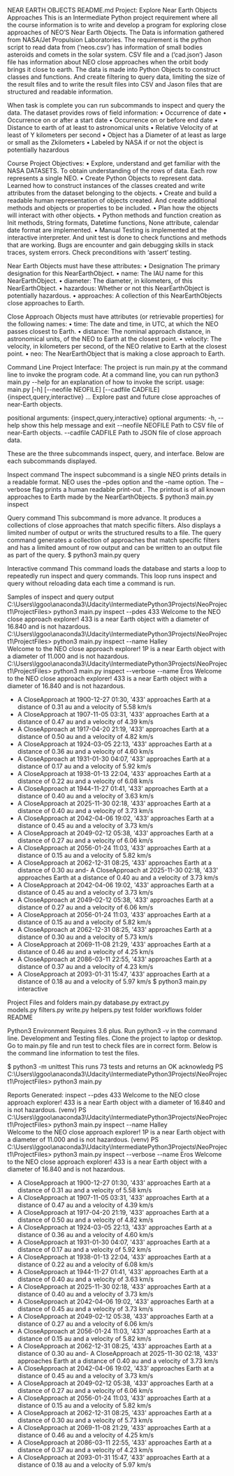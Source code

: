 NEAR EARTH OBJECTS README.md
Project: Explore Near Earth Objects Approaches
This is an Intermediate Python project requirement where all the course information is to write and develop a program for exploring close approaches of NEO’S Near Earth Objects. The Data is information gathered from NASA/Jet Propulsion Laboratories. 
The requirement is the python script to read data from (‘neos.csv’) has information of small bodies asteroids and comets in the solar system. CSV file and a (‘cad.json’) Jason file has information about NEO close approaches when the orbit body brings it close to earth. The data is made into Python Objects to construct classes and functions. And create filtering to query data, limiting the size of the result files and to write the result files into CSV and Jason files that are structured and readable information.

When task is complete you can run subcommands to inspect  and query the data. The dataset provides rows of field information:
•	Occurrence of date
•	Occurrence on or after a start date
•	Occurrence on or before end date
•	Distance to earth of at least to astronomical units
•	Relative Velocity of at least of Y kilometers per second
•	Object has a Diameter of at least as large or small as the Zkilometers
•	Labeled by NASA if or not the object is potentially hazardous 

Course Project Objectives:
•	Explore, understand and get familiar with the NASA DATASETS. To obtain understanding of the rows  of data. Each row represents a single NEO.
•	Create Python Objects to represent data. Learned how to construct instances of the classes created and write attributes from the dataset belonging to the objects.
•	Create and build a readable human representation of objects created. And create additional methods and objects or properties to be included. 
•	Plan how the objects will interact with other objects.
•	Python methods and function creation as Init methods, String formats, Datetime functions, None attribute, calendar date format are implemented.
•	Manual Testing is implemented at the interactive interpreter. And unit test is done to check functions and methods that are working. Bugs are encounter and gain debugging skills in stack traces, system errors. Check preconditions with ‘assert’ testing.

Near Earth Objects must have these attributes:
•	Designation The primary designation for this NearEarthObject.
•	name: The IAU name for this NearEarthObject.
•	diameter: The diameter, in kilometers, of this NearEarthObject.
•	hazardous: Whether or not this NearEarthObject is potentially hazardous.
•	approaches: A collection of this NearEarthObjects close approaches to Earth.

  Close Approach Objects must have attributes (or retrievable  properties) for the following names:
•	time: The date and time, in UTC, at which the NEO passes closest to Earth.
•	distance: The nominal approach distance, in astronomical units, of the NEO to Earth at the closest point.
•	velocity: The velocity, in kilometers per second, of the NEO relative to Earth at the closest point.
•	neo: The NearEarthObject that is making a close approach to Earth.

Command Line Project Interface:
The project is run main.py at the command line to invoke the program code.
At a command line, you can run python3 main.py --help for an explanation of how to invoke the script.
usage: main.py [-h] [--neofile NEOFILE] [--cadfile CADFILE] {inspect,query,interactive} ...
Explore past and future close approaches of near-Earth objects.

positional arguments:
  {inspect,query,interactive}
optional arguments:
  -h, --help            show this help message and exit
  --neofile NEOFILE     Path to CSV file of near-Earth objects.
  --cadfile CADFILE     Path to JSON file of close approach data.

These are the three subcommands inspect, query, and interface. Below are each subcommands displayed.

Inspect command
The inspect subcommand is a single NEO prints details in a readable format. NEO  uses the –pdes option and the –name option. The –verbose flag  prints a human readable print-out .  The printout is of all known approaches to Earth made by the NearEarthObjects.
$ python3 main.py inspect

Query command 
This subcommand is more advance. It produces a collections of close approaches that match specific filters. Also displays a limited number of output or writs the structured results to a file.
The query command generates a collection of approaches that match specific filters and has a limited amount of row output and can be written to an output file as part of the query.
$ python3 main.py query

Interactive command
This command loads the database and starts a loop to repeatedly run inspect and query commands. This loop runs inspect and query without reloading data each time a command is run.

Samples of inspect and query output
C:\Users\lggoo\anaconda3\Udacity\IntermediatePython3Projects\NeoProject1\ProjectFiles> python3 main.py inspect --pdes 433
Welcome to the NEO close approach explorer!
433 is a near Earth object with a diameter of 16.840 and is not hazardous.
C:\Users\lggoo\anaconda3\Udacity\IntermediatePython3Projects\NeoProject1\ProjectFiles> python3 main.py inspect --name Halley  
Welcome to the NEO close approach explorer!
1P is a near Earth object with a diameter of 11.000 and is not hazardous.
 C:\Users\lggoo\anaconda3\Udacity\IntermediatePython3Projects\NeoProject1\ProjectFiles> python3 main.py inspect --verbose --name Eros
Welcome to the NEO close approach explorer!
433 is a near Earth object with a diameter of 16.840 and is not hazardous.
- A CloseApproach at 1900-12-27 01:30, '433' approaches Earth at a distance of 0.31 au and a velocity of 5.58 km/s
- A CloseApproach at 1907-11-05 03:31, '433' approaches Earth at a distance of 0.47 au and a velocity of 4.39 km/s
- A CloseApproach at 1917-04-20 21:19, '433' approaches Earth at a distance of 0.50 au and a velocity of 4.82 km/s
- A CloseApproach at 1924-03-05 22:13, '433' approaches Earth at a distance of 0.36 au and a velocity of 4.60 km/s
- A CloseApproach at 1931-01-30 04:07, '433' approaches Earth at a distance of 0.17 au and a velocity of 5.92 km/s
- A CloseApproach at 1938-01-13 22:04, '433' approaches Earth at a distance of 0.22 au and a velocity of 6.08 km/s
- A CloseApproach at 1944-11-27 01:41, '433' approaches Earth at a distance of 0.40 au and a velocity of 3.63 km/s
- A CloseApproach at 2025-11-30 02:18, '433' approaches Earth at a distance of 0.40 au and a velocity of 3.73 km/s
- A CloseApproach at 2042-04-06 19:02, '433' approaches Earth at a distance of 0.45 au and a velocity of 3.73 km/s
- A CloseApproach at 2049-02-12 05:38, '433' approaches Earth at a distance of 0.27 au and a velocity of 6.06 km/s
- A CloseApproach at 2056-01-24 11:03, '433' approaches Earth at a distance of 0.15 au and a velocity of 5.82 km/s
- A CloseApproach at 2062-12-31 08:25, '433' approaches Earth at a distance of 0.30 au and- A CloseApproach at 2025-11-30 02:18, '433' approaches Earth at a distance of 0.40 au and a velocity of 3.73 km/s
- A CloseApproach at 2042-04-06 19:02, '433' approaches Earth at a distance of 0.45 au and a velocity of 3.73 km/s
- A CloseApproach at 2049-02-12 05:38, '433' approaches Earth at a distance of 0.27 au and a velocity of 6.06 km/s
- A CloseApproach at 2056-01-24 11:03, '433' approaches Earth at a distance of 0.15 au and a velocity of 5.82 km/s
- A CloseApproach at 2062-12-31 08:25, '433' approaches Earth at a distance of 0.30 au and a velocity of 5.73 km/s
- A CloseApproach at 2069-11-08 21:29, '433' approaches Earth at a distance of 0.46 au and a velocity of 4.25 km/s
- A CloseApproach at 2086-03-11 22:55, '433' approaches Earth at a distance of 0.37 au and a velocity of 4.23 km/s
- A CloseApproach at 2093-01-31 15:47, '433' approaches Earth at a distance of 0.18 au and a velocity of 5.97 km/s
$ python3 main.py interactive

Project Files and folders
main.py
database.py
extract.py	
models.py
filters.py
write.py
helpers.py
test folder
workflows folder
README

Python3 Environment
Requires 3.6 plus. Run python3 -v in the command line.
Development and Testing files.
Clone the project to laptop or desktop. Go to main.py file and run test to check files are in correct form. Below is the command line information to test the files.

$ python3 -m unittest
This runs 73 tests and returns an OK acknowledg PS C:\Users\lggoo\anaconda3\Udacity\IntermediatePython3Projects\NeoProject1\ProjectFiles> python3 main.py 

Reports Generated:
inspect --pdes 433
Welcome to the NEO close approach explorer!
433 is a near Earth object with a diameter of 16.840 and is not hazardous.
(venv) PS C:\Users\lggoo\anaconda3\Udacity\IntermediatePython3Projects\NeoProject1\ProjectFiles> python3 main.py inspect --name Halley  
Welcome to the NEO close approach explorer!
1P is a near Earth object with a diameter of 11.000 and is not hazardous.
(venv) PS C:\Users\lggoo\anaconda3\Udacity\IntermediatePython3Projects\NeoProject1\ProjectFiles> python3 main.py inspect --verbose --name Eros
Welcome to the NEO close approach explorer!
433 is a near Earth object with a diameter of 16.840 and is not hazardous.
- A CloseApproach at 1900-12-27 01:30, '433' approaches Earth at a distance of 0.31 au and a velocity of 5.58 km/s
- A CloseApproach at 1907-11-05 03:31, '433' approaches Earth at a distance of 0.47 au and a velocity of 4.39 km/s
- A CloseApproach at 1917-04-20 21:19, '433' approaches Earth at a distance of 0.50 au and a velocity of 4.82 km/s
- A CloseApproach at 1924-03-05 22:13, '433' approaches Earth at a distance of 0.36 au and a velocity of 4.60 km/s
- A CloseApproach at 1931-01-30 04:07, '433' approaches Earth at a distance of 0.17 au and a velocity of 5.92 km/s
- A CloseApproach at 1938-01-13 22:04, '433' approaches Earth at a distance of 0.22 au and a velocity of 6.08 km/s
- A CloseApproach at 1944-11-27 01:41, '433' approaches Earth at a distance of 0.40 au and a velocity of 3.63 km/s
- A CloseApproach at 2025-11-30 02:18, '433' approaches Earth at a distance of 0.40 au and a velocity of 3.73 km/s
- A CloseApproach at 2042-04-06 19:02, '433' approaches Earth at a distance of 0.45 au and a velocity of 3.73 km/s
- A CloseApproach at 2049-02-12 05:38, '433' approaches Earth at a distance of 0.27 au and a velocity of 6.06 km/s
- A CloseApproach at 2056-01-24 11:03, '433' approaches Earth at a distance of 0.15 au and a velocity of 5.82 km/s
- A CloseApproach at 2062-12-31 08:25, '433' approaches Earth at a distance of 0.30 au and- A CloseApproach at 2025-11-30 02:18, '433' approaches Earth at a distance of 0.40 au and a velocity of 3.73 km/s
- A CloseApproach at 2042-04-06 19:02, '433' approaches Earth at a distance of 0.45 au and a velocity of 3.73 km/s
- A CloseApproach at 2049-02-12 05:38, '433' approaches Earth at a distance of 0.27 au and a velocity of 6.06 km/s
- A CloseApproach at 2056-01-24 11:03, '433' approaches Earth at a distance of 0.15 au and a velocity of 5.82 km/s
- A CloseApproach at 2062-12-31 08:25, '433' approaches Earth at a distance of 0.30 au and a velocity of 5.73 km/s
- A CloseApproach at 2069-11-08 21:29, '433' approaches Earth at a distance of 0.46 au and a velocity of 4.25 km/s
- A CloseApproach at 2086-03-11 22:55, '433' approaches Earth at a distance of 0.37 au and a velocity of 4.23 km/s
- A CloseApproach at 2093-01-31 15:47, '433' approaches Earth at a distance of 0.18 au and a velocity of 5.97 km/s


